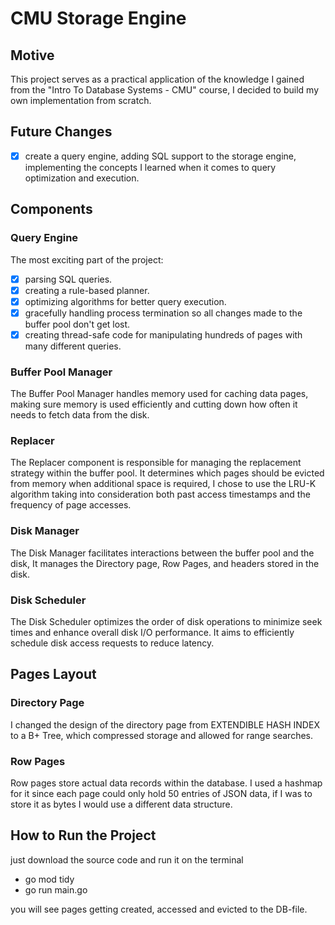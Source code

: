 # CMU Storage Engine

## Motive
This project serves as a practical application of the knowledge I gained from the "Intro To Database Systems - CMU" course, I decided to build my own implementation from scratch.

## Future Changes
- [x] create a query engine, adding SQL support to the storage engine, implementing the concepts I learned when it comes to query optimization and execution.

## Components

### Query Engine
The most exciting part of the project:
- [x] parsing SQL queries.
- [x] creating a rule-based planner.
- [x] optimizing algorithms for better query execution.
- [x] gracefully handling process termination so all changes made to the buffer pool don't get lost.
- [x] creating thread-safe code for manipulating hundreds of pages with many different queries.

### Buffer Pool Manager

The Buffer Pool Manager handles memory used for caching data pages, making sure memory is used efficiently and cutting down how often it needs to fetch data from the disk.

### Replacer

The Replacer component is responsible for managing the replacement strategy within the buffer pool. It determines which pages should be evicted from memory when additional space is required, I chose to use the LRU-K algorithm taking into consideration both past access timestamps and the frequency of page accesses.

### Disk Manager

The Disk Manager facilitates interactions between the buffer pool and the disk, It manages the Directory page, Row Pages, and headers stored in the disk.

### Disk Scheduler

The Disk Scheduler optimizes the order of disk operations to minimize seek times and enhance overall disk I/O performance. It aims to efficiently schedule disk access requests to reduce latency.

## Pages Layout

### Directory Page

I changed the design of the directory page from EXTENDIBLE HASH INDEX to a B+ Tree, which compressed storage and allowed for range searches.

### Row Pages

Row pages store actual data records within the database. I used a hashmap for it since each page could only hold 50 entries of JSON data, if I was to store it as bytes I would use a different data structure.

## How to Run the Project
just download the source code and run it on the terminal
- go mod tidy
- go run main.go

you will see pages getting created, accessed and evicted to the DB-file.
